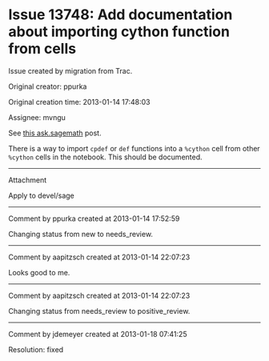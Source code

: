 # Issue 13748: Add documentation about importing cython function from cells

Issue created by migration from Trac.

Original creator: ppurka

Original creation time: 2013-01-14 17:48:03

Assignee: mvngu

See [this ask.sagemath](http://ask.sagemath.org/question/2156/how-to-use-cython-functions-from-other-cython?comment=5056#comment-5056) post.

There is a way to import `cpdef` or `def` functions into a `%cython` cell from other `%cython` cells in the notebook. This should be documented.


---

Attachment

Apply to devel/sage


---

Comment by ppurka created at 2013-01-14 17:52:59

Changing status from new to needs_review.


---

Comment by aapitzsch created at 2013-01-14 22:07:23

Looks good to me.


---

Comment by aapitzsch created at 2013-01-14 22:07:23

Changing status from needs_review to positive_review.


---

Comment by jdemeyer created at 2013-01-18 07:41:25

Resolution: fixed
